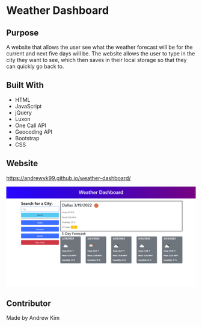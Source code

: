 # Weather Dashboard

## Purpose
A website that allows the user see what the weather forecast will be for the current and next five days will be. The website allows the user to type in the city they want to see, which then saves in their local storage so that they can quickly go back to.

## Built With
* HTML
* JavaScript
* jQuery
* Luxon
* One Call API
* Geocoding API
* Bootstrap
* CSS

## Website
https://andrewyk99.github.io/weather-dashboard/

![screenshot of website](./assets/images/weather-dashboard-ss.png?raw=true "Screenshot")

## Contributor
Made by Andrew Kim